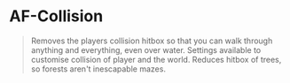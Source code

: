 # AF-Collision
> Removes the players collision hitbox so that you can walk through anything and everything, even over water. Settings available to customise collision of player and the world. Reduces hitbox of trees, so forests aren't inescapable mazes.